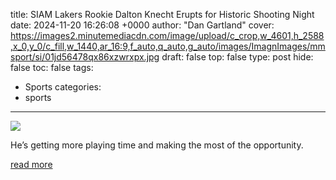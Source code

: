 title: SIAM Lakers Rookie Dalton Knecht Erupts for Historic Shooting Night
date: 2024-11-20 16:26:08 +0000
author: "Dan Gartland"
cover: https://images2.minutemediacdn.com/image/upload/c_crop,w_4601,h_2588,x_0,y_0/c_fill,w_1440,ar_16:9,f_auto,q_auto,g_auto/images/ImagnImages/mmsport/si/01jd56478qx86xzwrxpx.jpg
draft: false
top: false
type: post
hide: false
toc: false
tags:
  - Sports
categories:
  - sports
---

![](https://images2.minutemediacdn.com/image/upload/c_crop,w_4601,h_2588,x_0,y_0/c_fill,w_1440,ar_16:9,f_auto,q_auto,g_auto/images/ImagnImages/mmsport/si/01jd56478qx86xzwrxpx.jpg)

He’s getting more playing time and making the most of the opportunity.

[read more](https://www.si.com/nba/dalton-knecht-lakers-rookie-shooting-history-jazz)
